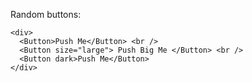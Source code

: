 Random buttons:

    <div>
      <Button>Push Me</Button> <br />
      <Button size="large"> Push Big Me </Button> <br />
      <Button dark>Push Me</Button>
    </div>

